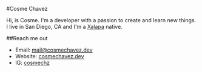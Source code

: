 #Cosme Chavez

Hi, is Cosme. I'm a developer with a passion to create and learn new things. I live in San Diego, CA and I'm a [Xalapa](https://goo.gl/maps/SshozQZHN8TG1ztcA) native.

##Reach me out
+ Email: [mail@cosmechavez.dev](mailto:mail@cosmechavez.dev)
+ Website: [cosmechavez.dev](https://cosmechavez.dev)
+ IG: [cosmechz](https://instagram.com/cosmechz)
